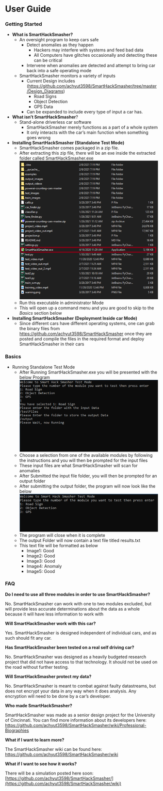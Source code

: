# User Guide

### Getting Started

* **What is SmartHackSmasher?**
  * An oversight program to keep cars safe
    * Detect anomalies as they happen 
      * Hackers may interfere with systems and feed bad data
      * All Computers have glitches occasionally and detecting these can be critical
    * Intervene when anomalies are detected and attempt to bring car back into a safe operating mode
  * SmartHackSmasher monitors a variety of inputs
    * Current Design includes (https://github.com/achyut3598/SmartHackSmasher/tree/master/Design_Diagrams)
      * Road Signs
      * Object Detection
      * GPS Data
    * Can be expanded to include every type of input a car has.
* **What isn’t SmartHackSmasher**?
  * Stand-alone driverless car software
    * SmartHackSmasher merely functions as a part of a whole system
    * It only interacts with the car’s main function when something goes wrong
* **Installing SmartHackSmasher (Standalone Test Mode)**
  * SmartHackSmasher comes packaged in a zip file.
  * After extracting this zip file, there will be an exe inside the extracted folder called SmartHackSmasher.exe
![alt text](image1.png "Title")  
  * Run this executable in administrator Mode
  * This will open up a command menu and you are good to skip to the *Basics* section below
* **Installing SmartHackSmasher (Deployment Inside car Mode)**
  * Since different cars have different operating systems, one can grab the binary files from https://github.com/achyut3598/SmartHackSmasher once they are posted and compile the files in the required format and deploy SmartHackSmasher in their cars

### Basics

* Running Standalone Test Mode
  * After Running SmartHackSmasher.exe you will be presented with the below Program
  ![alt text](image2.png "Title")  
  * Choose a selection from one of the available modules by following the instructions and you will then be prompted for the input files
  * These input files are what SmartHackSmasher will scan for anomalies
  * After Submitted the input file folder, you will then be prompted for an output folder
  * After submitting the output folder, the program will now look like the below
  ![alt text](image3.png "Title")  
  * The program will close when it is complete
  * The output Folder will now contain a text file titled results.txt
  * This text file will be formatted as below
    * Image1: Good
    * Image2: Good
    * Image3: Good
    * Image4: Anomaly
    * Image5: Good

### FAQ

**Do I need to use all three modules in order to use SmartHackSmasher?**

No. SmartHackSmasher can work with one to two modules excluded, but will provide less accurate determinations about the data as a whole because it will have less information to work with

**Will SmartHackSmasher work with this car?**

Yes. SmartHackSmasher is designed independent of individual cars, and as such should fit any car.

**Has SmartHackSmasher been tested on a real self driving car?**

No. SmartHackSmasher was designed as a heavily budgeted research project that did not have access to that technology. It should not be used on the road without further testing.

**Will SmartHackSmasher protect my data?**

No. SmartHackSmasher is meant to combat against faulty datastreams, but does not encrypt your data in any way when it does analysis. Any encryption will need to be done by a car’s developer.

**Who made SmartHackSmasher?**

SmartHackSmasher was made as a senior design project for the University of Cincinnati. You can find more information about its developers here: https://github.com/achyut3598/SmartHackSmasher/wiki/Professional-Biographies

**What if I want to learn more?**

The SmartHackSmasher wiki can be found here: https://github.com/achyut3598/SmartHackSmasher/wiki

**What if I want to see how it works?**

There will be a simulation posted here soon: [https://github.com/achyut3598/SmartHackSmasher/](https://github.com/achyut3598/SmartHackSmasher/wiki)